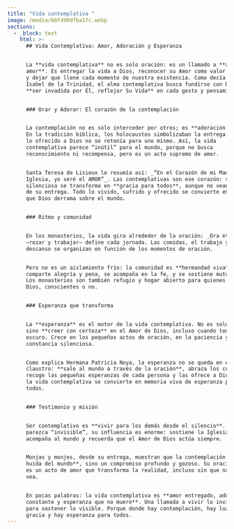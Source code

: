 ```yaml
---
title: "Vida contemplativa "
image: /media/68f490dfba17c.webp
sections:
  - _block: text
    html: >-
      ## Vida Contemplativa: Amor, Adoración y Esperanza


      La **vida contemplativa** no es solo oración: es un llamado a **amar por
      amor**. Es entregar la vida a Dios, reconocer su Amor como valor absoluto
      y dejar que llene cada momento de nuestra existencia. Como decía Santa
      Isabel de la Trinidad, el alma contemplativa busca fundirse con Dios:
      **ser invadida por Él, reflejar Su Vida** en cada gesto y pensamiento.


      ### Orar y Adorar: El corazón de la contemplación


      La contemplación no es solo interceder por otros; es **adoración total**.
      En la tradición bíblica, los holocaustos simbolizaban la entrega completa:
      lo ofrecido a Dios no se retenía para uno mismo. Así, la vida
      contemplativa parece “inútil” para el mundo, porque no busca
      reconocimiento ni recompensa, pero es un acto supremo de amor.


      Santa Teresa de Lisieux lo resumía así: _“En el Corazón de mi Madre, la
      Iglesia, yo seré el AMOR”_. Las contemplativas son ese corazón: su oración
      silenciosa se transforma en **gracia para todos**, aunque no vean el fruto
      de su entrega. Todo lo vivido, sufrido y ofrecido se convierte en fuerza
      que Dios derrama sobre el mundo.


      ### Ritmo y comunidad


      En los monasterios, la vida gira alrededor de la oración: _Ora et labora_
      —rezar y trabajar— define cada jornada. Las comidas, el trabajo y el
      descanso se organizan en función de los momentos de oración.


      Pero no es un aislamiento frío: la comunidad es **hermandad viva**. Se
      comparte alegría y pena, se acompaña en la fe, y se sostiene mutuamente.
      Los monasterios son también refugio y hogar abierto para quienes buscan a
      Dios, conscientes o no.


      ### Esperanza que transforma


      La **esperanza** es el motor de la vida contemplativa. No es solo desear,
      sino **creer con certeza** en el Amor de Dios, incluso cuando todo parece
      oscuro. Crece en los pequeños actos de oración, en la paciencia y en la
      constancia silenciosa.


      Como explica Hermana Patricia Noya, la esperanza no se queda en el
      claustro: **sale al mundo a través de la oración**, abraza los corazones,
      recoge las pequeñas esperanzas de cada persona y las ofrece a Dios. Así,
      la vida contemplativa se convierte en memoria viva de esperanza para
      todos.


      ### Testimonio y misión


      Ser contemplativo es **vivir para los demás desde el silencio**. Aunque
      parezca “invisible”, su influencia es enorme: sostiene la Iglesia,
      acompaña al mundo y recuerda que el Amor de Dios actúa siempre.


      Monjas y monjes, desde su entrega, muestran que la contemplación **no es
      huida del mundo**, sino un compromiso profundo y gozoso. Su oración diaria
      es un acto de amor que transforma la realidad, incluso sin que nadie lo
      vea.


      En pocas palabras: la vida contemplativa es **amor entregado, adoración
      constante y esperanza que no muere**. Una llamada a vivir lo invisible
      para sostener lo visible. Porque donde hay contemplación, hay luz, hay
      gracia y hay esperanza para todos.
---
```


